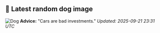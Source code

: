 ## 🐶 Latest random dog image
![Dog](https://images.dog.ceo/breeds/terrier-silky/n02097658_4420.jpg)
**Advice:** "Cars are bad investments."
*Updated: 2025-09-21 23:31 UTC*
